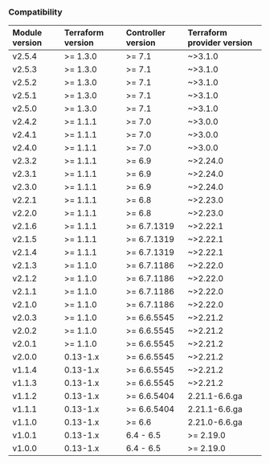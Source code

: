 ### Compatibility
Module version | Terraform version | Controller version | Terraform provider version
:--- | :--- | :--- | :---
v2.5.4 | >= 1.3.0 | >= 7.1 | ~>3.1.0
v2.5.3 | >= 1.3.0 | >= 7.1 | ~>3.1.0
v2.5.2 | >= 1.3.0 | >= 7.1 | ~>3.1.0
v2.5.1 | >= 1.3.0 | >= 7.1 | ~>3.1.0
v2.5.0 | >= 1.3.0 | >= 7.1 | ~>3.1.0
v2.4.2 | >= 1.1.1 | >= 7.0 | ~>3.0.0
v2.4.1 | >= 1.1.1 | >= 7.0 | ~>3.0.0
v2.4.0 | >= 1.1.1 | >= 7.0 | ~>3.0.0
v2.3.2 | >= 1.1.1 | >= 6.9 | ~>2.24.0
v2.3.1 | >= 1.1.1 | >= 6.9 | ~>2.24.0
v2.3.0 | >= 1.1.1 | >= 6.9 | ~>2.24.0
v2.2.1 | >= 1.1.1 | >= 6.8 | ~>2.23.0
v2.2.0 | >= 1.1.1 | >= 6.8 | ~>2.23.0
v2.1.6 | >= 1.1.1 | >= 6.7.1319 | ~>2.22.1
v2.1.5 | >= 1.1.1 | >= 6.7.1319 | ~>2.22.1
v2.1.4 | >= 1.1.1 | >= 6.7.1319 | ~>2.22.1
v2.1.3 | >= 1.1.0 | >= 6.7.1186 | ~>2.22.0
v2.1.2 | >= 1.1.0 | >= 6.7.1186 | ~>2.22.0
v2.1.1 | >= 1.1.0 | >= 6.7.1186 | ~>2.22.0
v2.1.0 | >= 1.1.0 | >= 6.7.1186 | ~>2.22.0
v2.0.3 | >= 1.1.0 | >= 6.6.5545 | ~>2.21.2
v2.0.2 | >= 1.1.0 | >= 6.6.5545 | ~>2.21.2
v2.0.1 | >= 1.1.0 | >= 6.6.5545 | ~>2.21.2
v2.0.0 | 0.13-1.x | >= 6.6.5545 | ~>2.21.2
v1.1.4 | 0.13-1.x | >= 6.6.5545 | ~>2.21.2
v1.1.3 | 0.13-1.x | >= 6.6.5545 | ~>2.21.2
v1.1.2 | 0.13-1.x | >= 6.6.5404 | 2.21.1-6.6.ga
v1.1.1 | 0.13-1.x | >= 6.6.5404 | 2.21.1-6.6.ga
v1.1.0 | 0.13-1.x | >= 6.6 | 2.21.0-6.6.ga
v1.0.1 | 0.13-1.x | 6.4 - 6.5 | >= 2.19.0
v1.0.0 | 0.13-1.x | 6.4 - 6.5 | >= 2.19.0
